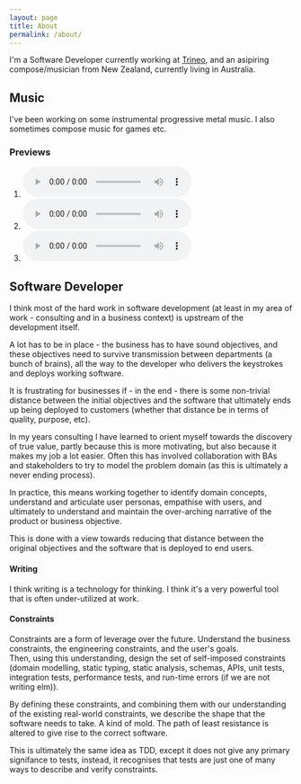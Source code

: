 ```yaml
---
layout: page
title: About
permalink: /about/
---
```


I'm a Software Developer currently working at [Trineo](https://www.trineo.com), and an asipiring compose/musician from New Zealand, currently living in Australia.

## Music

I've been working on some instrumental progressive metal music. I also sometimes compose music for games etc.

### Previews

<div class="music">
  <ol>
    <li>
      <audio controls>
        <source src="{{ '/audio/preview-1.mp3' | base_url }}" type="audio/mpeg" />
      </audio>
    </li>
    <li>
      <audio controls>
        <source src="{{ '/audio/preview-2.mp3' | base_url }}" type="audio/mpeg" />
      </audio>
    </li>
    <li>
      <audio controls>
        <source src="{{ '/audio/preview-3.mp3' | base_url }}" type="audio/mpeg" />
      </audio>
    </li>
  </ol>
</div>

## Software Developer

I think most of the hard work in software development (at least in my area of work - consulting and in a business
context) is upstream of the development itself.

A lot has to be in place - the business has to have sound objectives, and these objectives need to survive
transmission between departments (a bunch of brains), all the way to the developer who delivers the keystrokes and
deploys working software.

It is frustrating for businesses if - in the end - there is some non-trivial distance between the initial objectives
and the
software that
ultimately ends up being deployed to customers (whether that distance be in terms of quality, purpose, etc).

In my years consulting I have learned to orient myself towards the
discovery of true value, partly because this is more motivating, but also because it makes my job a lot easier.
Often this has involved collaboration with BAs and stakeholders to try to model the
problem
domain (as this is ultimately a never ending process).

In practice, this means working together to identify domain concepts, understand and articulate user personas,
empathise with users, and ultimately to understand and maintain the over-arching narrative of the product or
business objective.

This is done with a view towards reducing that distance between the original objectives and the software that is
deployed
to end users.

#### Writing

I think writing is a technology for thinking. I think it's a very powerful tool that is often under-utilized at
work.

#### Constraints

Constraints are a form of leverage over the future.
Understand the business constraints,
the engineering constraints, and the user's goals.<br />Then, using this understanding, design the set of
self-imposed
constraints (domain modelling, static typing, static analysis, schemas, APIs, unit tests, integration tests, performance tests, and run-time errors (if we are not writing elm)).

By defining these constraints, and combining them with our understanding of the existing real-world constraints, we
describe the shape that the
software needs to take. A kind of mold. The path of least resistance is altered to give rise to the
correct software.

This is ultimately the same idea as TDD, except it does not give any primary signifance to tests, instead, it recognises that tests are just one of many ways to describe and verify constraints.
